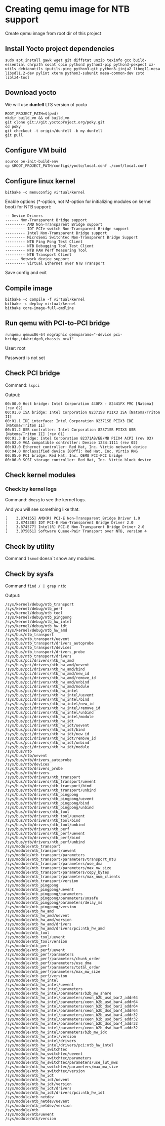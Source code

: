 # Creating qemu image for NTB support
Create qemu image from root dir of this project

## Install Yocto project dependencies
```sudo apt install gawk wget git diffstat unzip texinfo gcc build-essential chrpath socat cpio python3 python3-pip python3-pexpect xz-utils debianutils iputils-ping python3-git python3-jinja2 libegl1-mesa libsdl1.2-dev pylint xterm python3-subunit mesa-common-dev zstd liblz4-tool```

## Download yocto

We will use **dunfell** LTS version of yocto
```
ROOT_PROJECT_PATH=$(pwd)
mkdir build_vm && cd build_vm
git clone git://git.yoctoproject.org/poky.git
cd poky
git checkout -t origin/dunfell -b my-dunfell
git pull
```

## Configure VM build
```
source oe-init-build-env
cp $ROOT_PROJECT_PATH/configs/yocto/local.conf ./conf/local.conf
```

## Configure linux kernel

```bitbake -c menuconfig virtual/kernel```

Enable options (*-option, not M-option for initializing modules on kernel boot) for NTB support:
```
-- Device Drivers
------ Non-Transparent Bridge support
--------- AMD Non-Transparent Bridge support
--------- IDT PCIe-switch Non-Transparent Bridge support
--------- Intel Non-Transparent Bridge support
--------- MicroSemi Switchtec Non-Transparent Bridge Support
--------- NTB Ping Pong Test Client
--------- NTB Debugging Tool Test Client
--------- NTB RAW Perf Measuring Tool
--------- NTB Transport Client
------ Network device support
--------- Virtual Ethernet over NTB Transport
```
Save config and exit

## Compile image
```
bitbake -c compile -f virtual/kernel
bitbake -c deploy virtual/kernel
bitbake core-image-full-cmdline
```

## Run qemu with PCI-to-PCI bridge
```runqemu qemux86-64 nographic qemuparams="-device pci-bridge,id=bridge0,chassis_nr=1"```

User: root

Password is not set

## Check PCI bridge
Command: ```lspci```

Output:
```
00:00.0 Host bridge: Intel Corporation 440FX - 82441FX PMC [Natoma] (rev 02)
00:01.0 ISA bridge: Intel Corporation 82371SB PIIX3 ISA [Natoma/Triton II]
00:01.1 IDE interface: Intel Corporation 82371SB PIIX3 IDE [Natoma/Triton II]
00:01.2 USB controller: Intel Corporation 82371SB PIIX3 USB [Natoma/Triton II] (rev 01)
00:01.3 Bridge: Intel Corporation 82371AB/EB/MB PIIX4 ACPI (rev 03)
00:02.0 VGA compatible controller: Device 1234:1111 (rev 02)
00:03.0 Ethernet controller: Red Hat, Inc. Virtio network device
00:04.0 Unclassified device [00ff]: Red Hat, Inc. Virtio RNG
00:05.0 PCI bridge: Red Hat, Inc. QEMU PCI-PCI bridge
00:06.0 SCSI storage controller: Red Hat, Inc. Virtio block device

```

## Check kernel modules
### Check by kernel logs
Command: ```dmesg``` to see the kernel logs.

And you will see something like that:
```
[    3.874155] AMD(R) PCI-E Non-Transparent Bridge Driver 1.0
[    3.874338] IDT PCI-E Non-Transparent Bridge Driver 2.0
[    3.874577] Intel(R) PCI-E Non-Transparent Bridge Driver 2.0
[    3.875051] Software Queue-Pair Transport over NTB, version 4
```

## Check by utility
Command ```lsmod``` doesn`t show any modules.

## Check by sysfs
Command ```find / | grep ntb```:

Output:

```
/sys/kernel/debug/ntb_transport
/sys/kernel/debug/ntb_perf
/sys/kernel/debug/ntb_tool
/sys/kernel/debug/ntb_pingpong
/sys/kernel/debug/ntb_hw_intel
/sys/kernel/debug/ntb_hw_idt
/sys/kernel/debug/ntb_hw_amd
/sys/bus/ntb_transport
/sys/bus/ntb_transport/uevent
/sys/bus/ntb_transport/drivers_autoprobe
/sys/bus/ntb_transport/devices
/sys/bus/ntb_transport/drivers_probe
/sys/bus/ntb_transport/drivers
/sys/bus/pci/drivers/ntb_hw_amd
/sys/bus/pci/drivers/ntb_hw_amd/uevent
/sys/bus/pci/drivers/ntb_hw_amd/bind
/sys/bus/pci/drivers/ntb_hw_amd/new_id
/sys/bus/pci/drivers/ntb_hw_amd/remove_id
/sys/bus/pci/drivers/ntb_hw_amd/unbind
/sys/bus/pci/drivers/ntb_hw_amd/module
/sys/bus/pci/drivers/ntb_hw_intel
/sys/bus/pci/drivers/ntb_hw_intel/uevent
/sys/bus/pci/drivers/ntb_hw_intel/bind
/sys/bus/pci/drivers/ntb_hw_intel/new_id
/sys/bus/pci/drivers/ntb_hw_intel/remove_id
/sys/bus/pci/drivers/ntb_hw_intel/unbind
/sys/bus/pci/drivers/ntb_hw_intel/module
/sys/bus/pci/drivers/ntb_hw_idt
/sys/bus/pci/drivers/ntb_hw_idt/uevent
/sys/bus/pci/drivers/ntb_hw_idt/bind
/sys/bus/pci/drivers/ntb_hw_idt/new_id
/sys/bus/pci/drivers/ntb_hw_idt/remove_id
/sys/bus/pci/drivers/ntb_hw_idt/unbind
/sys/bus/pci/drivers/ntb_hw_idt/module
/sys/bus/ntb
/sys/bus/ntb/uevent
/sys/bus/ntb/drivers_autoprobe
/sys/bus/ntb/devices
/sys/bus/ntb/drivers_probe
/sys/bus/ntb/drivers
/sys/bus/ntb/drivers/ntb_transport
/sys/bus/ntb/drivers/ntb_transport/uevent
/sys/bus/ntb/drivers/ntb_transport/bind
/sys/bus/ntb/drivers/ntb_transport/unbind
/sys/bus/ntb/drivers/ntb_pingpong
/sys/bus/ntb/drivers/ntb_pingpong/uevent
/sys/bus/ntb/drivers/ntb_pingpong/bind
/sys/bus/ntb/drivers/ntb_pingpong/unbind
/sys/bus/ntb/drivers/ntb_tool
/sys/bus/ntb/drivers/ntb_tool/uevent
/sys/bus/ntb/drivers/ntb_tool/bind
/sys/bus/ntb/drivers/ntb_tool/unbind
/sys/bus/ntb/drivers/ntb_perf
/sys/bus/ntb/drivers/ntb_perf/uevent
/sys/bus/ntb/drivers/ntb_perf/bind
/sys/bus/ntb/drivers/ntb_perf/unbind
/sys/module/ntb_transport
/sys/module/ntb_transport/uevent
/sys/module/ntb_transport/parameters
/sys/module/ntb_transport/parameters/transport_mtu
/sys/module/ntb_transport/parameters/use_dma
/sys/module/ntb_transport/parameters/max_mw_size
/sys/module/ntb_transport/parameters/copy_bytes
/sys/module/ntb_transport/parameters/max_num_clients
/sys/module/ntb_transport/version
/sys/module/ntb_pingpong
/sys/module/ntb_pingpong/uevent
/sys/module/ntb_pingpong/parameters
/sys/module/ntb_pingpong/parameters/unsafe
/sys/module/ntb_pingpong/parameters/delay_ms
/sys/module/ntb_pingpong/version
/sys/module/ntb_hw_amd
/sys/module/ntb_hw_amd/uevent
/sys/module/ntb_hw_amd/version
/sys/module/ntb_hw_amd/drivers
/sys/module/ntb_hw_amd/drivers/pci:ntb_hw_amd
/sys/module/ntb_tool
/sys/module/ntb_tool/uevent
/sys/module/ntb_tool/version
/sys/module/ntb_perf
/sys/module/ntb_perf/uevent
/sys/module/ntb_perf/parameters
/sys/module/ntb_perf/parameters/chunk_order
/sys/module/ntb_perf/parameters/use_dma
/sys/module/ntb_perf/parameters/total_order
/sys/module/ntb_perf/parameters/max_mw_size
/sys/module/ntb_perf/version
/sys/module/ntb_hw_intel
/sys/module/ntb_hw_intel/uevent
/sys/module/ntb_hw_intel/parameters
/sys/module/ntb_hw_intel/parameters/b2b_mw_share
/sys/module/ntb_hw_intel/parameters/xeon_b2b_usd_bar2_addr64
/sys/module/ntb_hw_intel/parameters/xeon_b2b_usd_bar4_addr64
/sys/module/ntb_hw_intel/parameters/xeon_b2b_dsd_bar2_addr64
/sys/module/ntb_hw_intel/parameters/xeon_b2b_dsd_bar4_addr64
/sys/module/ntb_hw_intel/parameters/xeon_b2b_usd_bar4_addr32
/sys/module/ntb_hw_intel/parameters/xeon_b2b_usd_bar5_addr32
/sys/module/ntb_hw_intel/parameters/xeon_b2b_dsd_bar4_addr32
/sys/module/ntb_hw_intel/parameters/xeon_b2b_dsd_bar5_addr32
/sys/module/ntb_hw_intel/parameters/b2b_mw_idx
/sys/module/ntb_hw_intel/version
/sys/module/ntb_hw_intel/drivers
/sys/module/ntb_hw_intel/drivers/pci:ntb_hw_intel
/sys/module/ntb_hw_switchtec
/sys/module/ntb_hw_switchtec/uevent
/sys/module/ntb_hw_switchtec/parameters
/sys/module/ntb_hw_switchtec/parameters/use_lut_mws
/sys/module/ntb_hw_switchtec/parameters/max_mw_size
/sys/module/ntb_hw_switchtec/version
/sys/module/ntb_hw_idt
/sys/module/ntb_hw_idt/uevent
/sys/module/ntb_hw_idt/version
/sys/module/ntb_hw_idt/drivers
/sys/module/ntb_hw_idt/drivers/pci:ntb_hw_idt
/sys/module/ntb_netdev
/sys/module/ntb_netdev/uevent
/sys/module/ntb_netdev/version
/sys/module/ntb
/sys/module/ntb/uevent
/sys/module/ntb/version

```



